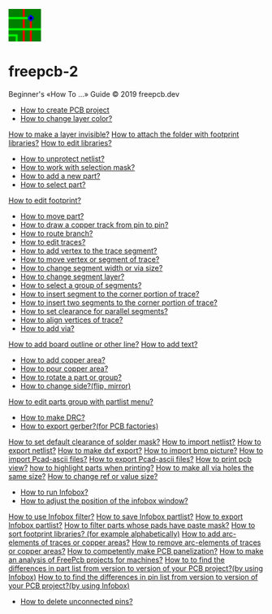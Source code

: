 ![](/pictures/upload.png) 
# freepcb-2

Beginner's «How To ...» Guide  © 2019 freepcb.dev

* [How to create PCB project](new_project.md)
* [How to change layer color?](colors.md)

[How to make a layer invisible?]()
[How to attach the folder with footprint libraries?]()
[How to edit libraries?]()
* [How to unprotect netlist?](unprotect_nl.md)
* [How to work with selection mask?](sel_mask.md)
* [How to add a new part?](add_part.md)
* [How to select part?](select_part.md)

[How to edit footprint?]()
* [How to move part?](move_part.md)
* [How to draw a copper track from pin to pin?](route.md)
* [How to route branch?](routing_branch.md)
* [How to edit traces?](edit_traces.md)
* [How to add vertex to the trace segment?](add_vertex.md)
* [How to move vertex or segment of trace?](move_seg.md)
* [How to change segment width or via size?](seg_width.md)
* [How to change segment layer?](seg_layer.md)
* [How to select a group of segments?](sel_seg_gr.md)
* [How to insert segment to the corner portion of trace?](insert_seg.md)
* [How to insert two segments to the corner portion of trace?](insert_seg2.md)
* [How to set clearance for parallel segments?](set_seg_clearance.md)
* [How to align vertices of trace?](align_vertex.md)
* [How to add via?](add_via.md)

[How to add board outline or other line?]()
[How to add text?]()
* [How to add copper area?](add_area.md)
* [How to pour copper area?](pour_area.md)
* [How to rotate a part or group?](rotate.md)
* [How to change side?(flip, mirror)](side.md)

[How to edit parts group with partlist menu?]()
* [How to make DRC?](DRC.md)
* [How to export gerber?(for PCB factories)](gerber.md)

[How to set default clearance of solder mask?](sm_clearance.md)
[How to import netlist?]()
[How to export netlist?]()
[How to make dxf export?]()
[How to import bmp picture?]()
[How to import Pcad-ascii files?]()
[How to export Pcad-ascii files?]()
[How to print pcb view?]()
[how to highlight parts when printing?]()
[How to make all via holes the same size?]()
[How to change ref or value size?]()
* [How to run Infobox?](IB_run.md)
* [How to adjust the position of the infobox window?](IB_win_pos.md)

[How to use Infobox filter?]()
[How to save Infobox partlist?]()
[How to export Infobox partlist?]()
[How to filter parts whose pads have paste mask?]()
[How to sort footprint libraries? (for example alphabetically)]()
[How to add arc-elements of traces or copper areas?]()
[How to remove arc-elements of traces or copper areas?]()
[How to competently make PCB panelization?]()
[How to make an analysis of FreePcb projects for machines?]()
[How to to find the differences in part list from version to version of your PCB project?(by using Infobox)]()
[How to to find the differences in pin list from version to version of your PCB project?(by using Infobox)]()
* [How to delete unconnected pins?](del_u_pins.md)








